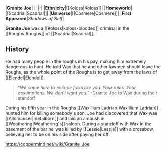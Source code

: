 |**Granite Joe**|
|-|-|
|**Ethnicity**|[[Koloss\|Koloss]]|
|**Homeworld**|[[Scadrial\|Scadrial]]|
|**Universe**|[[Cosmere\|Cosmere]]|
|**First Appeared**|*Shadows of Self*|

**Granite Joe** was a [[Koloss\|koloss-blooded]] criminal in the [[Roughs\|Roughs]] of [[Scadrial\|Scadrial]].

## History
He had many people in the roughs in his pay, making him extremely dangerous to hunt. He told Wax that he and other lawmen should leave the Roughs, as the whole point of the Roughs is to get away from the laws of [[Elendel\|Elendel]].

>“*We came here to escape folks like you. Your rules. Your assumptions. We don’t want you.*”
\-Granite Joe to Wax during their standoff


During his fifth year in the Roughs [[Waxillium Ladrian\|Waxillium Ladrian]] hunted him for killing somebody's son. Joe had discovered that Wax was [[Allomancer\|metalborn]] and laid an ambush in [[Weathering\|Weathering's]] saloon. During a standoff with Wax in the basement of the bar he was killed by [[Lessie\|Lessie]] with a crossbow, believing her to be on his side after paying her off.



https://coppermind.net/wiki/Granite_Joe